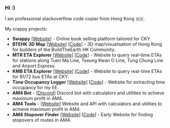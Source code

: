 ### Hi :)

I am professional stackoverflow code copier from Hong Kong 🇭🇰.

My crappy projects:
* **Swappy** [[Website](https://swappyapp.me)] - Online book selling platform tailored for CKY.
* **BTEHK 3D Map** [[Website](https://cathaypacific8747.github.io/btehk-3dmap/main.html)] [[Code](https://github.com/cathaypacific8747/btehk-3dmap)] - 3D map/visualisation of Hong Kong for builders of the BuildTheEarth HK Community.
* **MTR ETA Explorer** [[Website](https://cathaypacific8747.github.io/mtr/)] [[Code](https://github.com/cathaypacific8747/mtr)] - Website to query real-time ETAs for stations along Tuen Ma Line, Tseung Kwan O Line, Tung Chung Line and Airport Express.
* **KMB ETA Explorer** [[Website](https://cathaypacific8747.github.io/cky-bus/)] [[Code](https://github.com/cathaypacific8747/cky-bus)] - Website to query real-time ETAs for 81/72 bus ETAs at CKY.
* **Time Occupancy Logger** [[Website](https://cathaypacific8747.github.io/occupancy-logger/)] [[Code](https://github.com/cathaypacific8747/occupancy-logger)] - Website for extracting time occupancy for my EE.
* **AM4 Bot** - [[Discord](https://discord.gg/4tVQHtf)] Discord bot with calculators and utilities to achieve maximum profit in AM4.
* **AM4 Tools** - [[Website](https://am4tools.com)] Website and API with calculators and utilities to achieve maximum profit in AM4.
* **AM4 Stopover Finder** [[Website](https://cathaypacific8747.github.io/am4stopoverfinder/hello.html)] [[Code](https://github.com/cathaypacific8747/am4stopoverfinder)] - Early Website for finding stopovers of routes in AM4.
